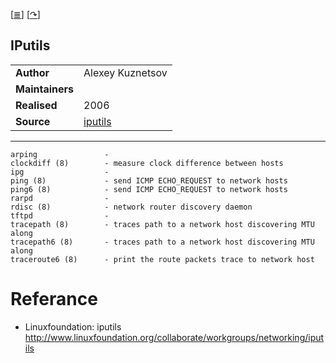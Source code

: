 <!--
File          : iputils.md

Created       : Mon 16 Nov 2015 00:31:15
Last Modified : Tue Jun 07 2016 23:28:59 sharlatan
Maintainer    : sharlatan
-->

[[≣](../README.md#Index "Index")]
[[↷](http://www.skbuff.net/iputils/)]

IPutils
-------
|     |     |
| --- | --- |
| __Author__ | Alexey Kuznetsov |
| __Maintainers__ | |
| __Realised__ | 2006 |
| __Source__ | [iputils](https://github.com/iputils/iputils) |
***

    arping               -
    clockdiff (8)        - measure clock difference between hosts
    ipg                  -
    ping (8)             - send ICMP ECHO_REQUEST to network hosts
    ping6 (8)            - send ICMP ECHO_REQUEST to network hosts
    rarpd                -
    rdisc (8)            - network router discovery daemon
    tftpd                -
    tracepath (8)        - traces path to a network host discovering MTU along
    tracepath6 (8)       - traces path to a network host discovering MTU along
    traceroute6 (8)      - print the route packets trace to network host

# Referance
- Linuxfoundation: iputils http://www.linuxfoundation.org/collaborate/workgroups/networking/iputils
